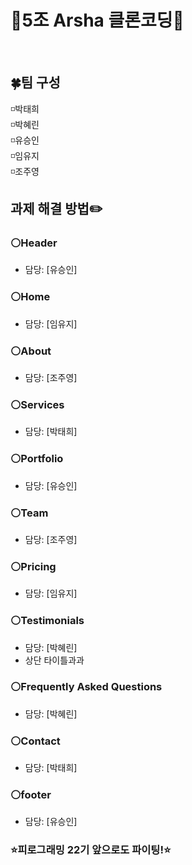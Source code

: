 # 🤍5조 Arsha 클론코딩🤍
<br>

## 🍀팀 구성
◽박태희<br>
◽박혜린<br>
◽유승인<br>
◽임유지<br>
◽조주영<br>

## 과제 해결 방법✏️
### ⚪Header
- 담당: [유승인]
### ⚪Home
- 담당: [임유지]
### ⚪About
- 담당: [조주영]
### ⚪Services
- 담당: [박태희]
### ⚪Portfolio
- 담당: [유승인]
### ⚪Team
- 담당: [조주영]
### ⚪Pricing
- 담당: [임유지]
### ⚪Testimonials
- 담당: [박혜린]
- 상단 타이틀과과
### ⚪Frequently Asked Questions
- 담당: [박혜린]
### ⚪Contact
- 담당: [박태희]
### ⚪footer
- 담당: [유승인]



### ⭐피로그래밍 22기 앞으로도 파이팅!⭐